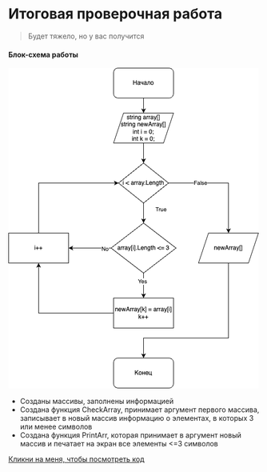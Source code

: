 # Итоговая проверочная работа

> Будет тяжело, но у вас получится

#### Блок-схема работы
![Блок схема](img/block_scheme.png "Блок Схема")

- Созданы массивы, заполнены информацией
- Создана функция CheckArray, принимает аргумент первого массива, записывает в новый массив информацию о элементах, в которых 3 или менее символов
- Создана функция PrintArr, которая принимает в аргумент новый массив и печатает на экран все элементы <=3 символов

[Кликни на меня, чтобы посмотреть код](https://github.com/marafon4k/final_gb_1st/blob/main/templates/Program.cs)